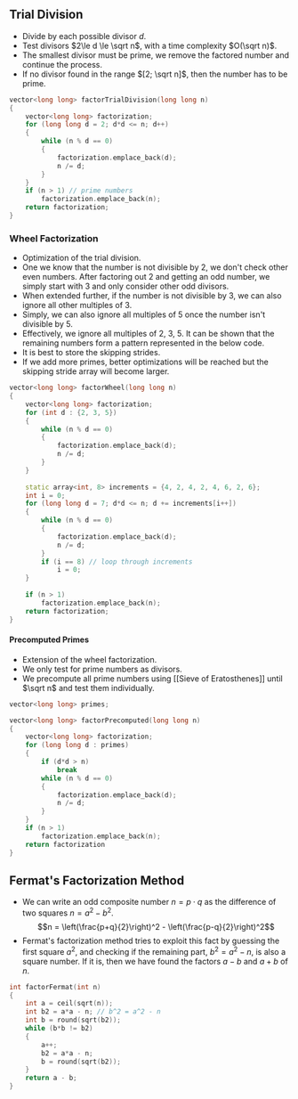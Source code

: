 ## Trial Division
- Divide by each possible divisor $d$.
- Test divisors $2\le d \le \sqrt n$, with a time complexity $O(\sqrt n)$.
- The smallest divisor must be prime, we remove the factored number and continue the process.
- If no divisor found in the range $[2; \sqrt n]$, then the number has to be prime.
```cpp
vector<long long> factorTrialDivision(long long n)
{
	vector<long long> factorization;
	for (long long d = 2; d*d <= n; d++)
	{
		while (n % d == 0)
		{
			factorization.emplace_back(d);
			n /= d;
		}
	}
	if (n > 1) // prime numbers
		factorization.emplace_back(n);
	return factorization;
}
```
### Wheel Factorization
- Optimization of the trial division.
- One we know that the number is not divisible by 2, we don't check other even numbers. After factoring out 2 and getting an odd number, we simply start with 3 and only consider other odd divisors.
- When extended further, if the number is not divisible by 3, we can also ignore all other multiples of 3.
- Simply, we can also ignore all multiples of 5 once the number isn't divisible by 5.
- Effectively, we ignore all multiples of 2, 3, 5. It can be shown that the remaining numbers form a pattern represented in the below code.
- It is best to store the skipping strides.
- If we add more primes, better optimizations will be reached but the skipping stride array will become larger.
```cpp
vector<long long> factorWheel(long long n)
{
	vector<long long> factorization;
	for (int d : {2, 3, 5})
	{
		while (n % d == 0)
		{
			factorization.emplace_back(d);
			n /= d;
		}
	}
	
	static array<int, 8> increments = {4, 2, 4, 2, 4, 6, 2, 6};
	int i = 0;
	for (long long d = 7; d*d <= n; d += increments[i++])
	{
		while (n % d == 0)
		{
			factorization.emplace_back(d);
			n /= d;
		}
		if (i == 8) // loop through increments
			i = 0;
	}
	
	if (n > 1)
		factorization.emplace_back(n);
	return factorization;
}
```
#### Precomputed Primes
- Extension of the wheel factorization.
- We only test for prime numbers as divisors.
- We precompute all prime numbers using [[Sieve of Eratosthenes]] until $\sqrt n$ and test them individually.
```cpp
vector<long long> primes;

vector<long long> factorPrecomputed(long long n)
{
	vector<long long> factorization;
	for (long long d : primes)
	{
		if (d*d > n)
			break
		while (n % d == 0)
		{
			factorization.emplace_back(d);
			n /= d;
		}
	}
	if (n > 1)
		factorization.emplace_back(n);
	return factorization
}
```
## Fermat's Factorization Method
- We can write an odd composite number $n = p\cdot q$ as the difference of two squares $n = a^2 - b^2$.
$$n = \left(\frac{p+q}{2}\right)^2 - \left(\frac{p-q}{2}\right)^2$$
- Fermat's factorization method tries to exploit this fact by guessing the first square $a^2$, and checking if the remaining part, $b^2 = a^2 - n$, is also a square number. If it is, then we have found the factors $a-b$ and $a+b$ of $n$.
```cpp
int factorFermat(int n)
{
	int a = ceil(sqrt(n));
	int b2 = a*a - n; // b^2 = a^2 - n
	int b = round(sqrt(b2));
	while (b*b != b2)
	{
		a++;
		b2 = a*a - n;
		b = round(sqrt(b2));
	}
	return a - b;
}
```
